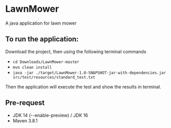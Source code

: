 # LawnMower
A java application for lawn mower
## To run the application:
Download the project, then using the following terminal commands
- `cd Downloads/LawnMower-master`
- `mvn clean install`
- `java -jar ./target/LawnMower-1.0-SNAPSHOT-jar-with-dependencies.jar src/test/resources/standard_test.txt`  


Then the application will execute the test and show the results in terminal.

## Pre-request
- JDK 14 (--enable-preview) / JDK 16
- Maven 3.8.1
